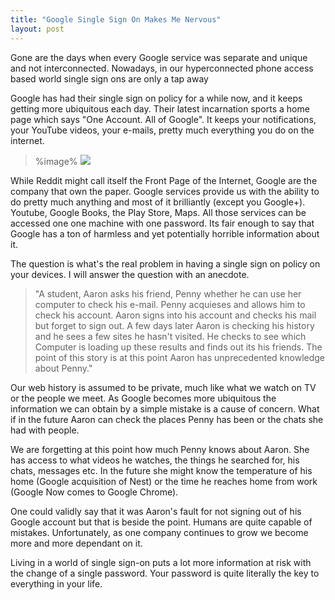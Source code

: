 ```yaml
---
title: "Google Single Sign On Makes Me Nervous"
layout: post
---
```


Gone are the days when every Google service was separate and unique and not interconnected. Nowadays, in our hyperconnected phone access based world single sign ons are only a tap away

Google has had their single sign on policy for a while now, and it keeps getting more ubiquitous each day. Their latest incarnation sports a home page which says "One Account. All of Google". It keeps your notifications, your YouTube videos, your e-mails, pretty much everything you do on the internet. 

> %image%
><img src='{{site.url}}/assets/{{page.date| date: "%Y-%m-%d" }}/1.png' />

While Reddit might call itself the Front Page of the Internet, Google are the company that own the paper. Google services provide us with the ability to do pretty much anything and most of it brilliantly (except you Google+). Youtube, Google Books, the Play Store, Maps. All those services can be accessed one one machine with one password. Its fair enough to say that Google has a ton of harmless and yet potentially horrible information about it.

The question is what's the real problem in having a single sign on policy on your devices. I will answer the question with an anecdote.

> "A student, Aaron asks his friend, Penny whether he can use her computer to check his e-mail. Penny acquieses and allows him to check his account. Aaron signs into his account and checks his mail but forget to sign out. A few days later Aaron is checking his history and he sees a few sites he hasn't visited. He checks to see which Computer is loading up these results and finds out its his friends. The point of this story is at this point Aaron has unprecedented knowledge about Penny."

Our web history is assumed to be private, much like what we watch on TV or the people we meet. As Google becomes more ubiquitous the information we can obtain by a simple mistake is a cause of concern. What if in the future Aaron can check the places Penny has been or the chats she had with people. 

We are forgetting at this point how much Penny knows about Aaron. She has access to what videos he watches, the things he searched for, his chats, messages etc. In the future she might know the temperature of his home (Google acquisition of Nest) or the time he reaches home from work (Google Now comes to Google Chrome).

One could validly say that it was Aaron's fault for not signing out of his Google account but that is beside the point. Humans are quite capable of mistakes. Unfortunately, as one company continues to grow we become more and more dependant on it. 

Living in a world of single sign-on puts a lot more information at risk with the change of a single password. Your password is quite literally the key to everything in your life. 
